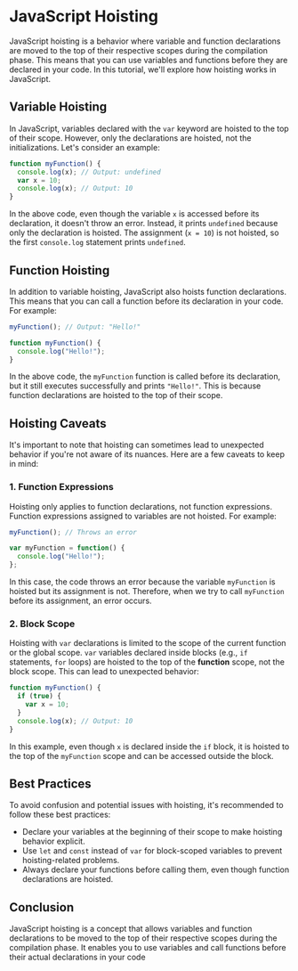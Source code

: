 # JavaScript Hoisting

JavaScript hoisting is a behavior where variable and function declarations are moved to the top of their respective scopes during the compilation phase. This means that you can use variables and functions before they are declared in your code. In this tutorial, we'll explore how hoisting works in JavaScript.

## Variable Hoisting

In JavaScript, variables declared with the `var` keyword are hoisted to the top of their scope. However, only the declarations are hoisted, not the initializations. Let's consider an example:

```javascript
function myFunction() {
  console.log(x); // Output: undefined
  var x = 10;
  console.log(x); // Output: 10
}
```

In the above code, even though the variable `x` is accessed before its declaration, it doesn't throw an error. Instead, it prints `undefined` because only the declaration is hoisted. The assignment (`x = 10`) is not hoisted, so the first `console.log` statement prints `undefined`.

## Function Hoisting

In addition to variable hoisting, JavaScript also hoists function declarations. This means that you can call a function before its declaration in your code. For example:

```javascript
myFunction(); // Output: "Hello!"

function myFunction() {
  console.log("Hello!");
}
```

In the above code, the `myFunction` function is called before its declaration, but it still executes successfully and prints `"Hello!"`. This is because function declarations are hoisted to the top of their scope.

## Hoisting Caveats

It's important to note that hoisting can sometimes lead to unexpected behavior if you're not aware of its nuances. Here are a few caveats to keep in mind:

### 1. Function Expressions

Hoisting only applies to function declarations, not function expressions. Function expressions assigned to variables are not hoisted. For example:

```javascript
myFunction(); // Throws an error

var myFunction = function() {
  console.log("Hello!");
};
```

In this case, the code throws an error because the variable `myFunction` is hoisted but its assignment is not. Therefore, when we try to call `myFunction` before its assignment, an error occurs.

### 2. Block Scope

Hoisting with `var` declarations is limited to the scope of the current function or the global scope. `var` variables declared inside blocks (e.g., `if` statements, `for` loops) are hoisted to the top of the **function** scope, not the block scope. This can lead to unexpected behavior:

```javascript
function myFunction() {
  if (true) {
    var x = 10;
  }
  console.log(x); // Output: 10
}
```

In this example, even though `x` is declared inside the `if` block, it is hoisted to the top of the `myFunction` scope and can be accessed outside the block.

## Best Practices

To avoid confusion and potential issues with hoisting, it's recommended to follow these best practices:

- Declare your variables at the beginning of their scope to make hoisting behavior explicit.
- Use `let` and `const` instead of `var` for block-scoped variables to prevent hoisting-related problems.
- Always declare your functions before calling them, even though function declarations are hoisted.

## Conclusion

JavaScript hoisting is a concept that allows variables and function declarations to be moved to the top of their respective scopes during the compilation phase. It enables you to use variables and call functions before their actual declarations in your code
